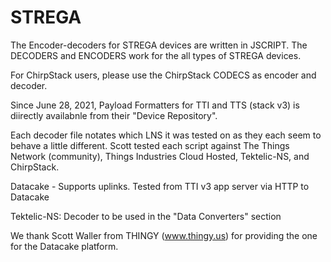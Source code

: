 # STREGA
The Encoder-decoders for STREGA devices are written in JSCRIPT.
The DECODERS and ENCODERS work for the all types of STREGA devices.

For ChirpStack users, please use the ChirpStack CODECS as encoder and decoder.

Since June 28, 2021, Payload Formatters for TTI and TTS (stack v3) is diirectly availabnle from their "Device Repository".

Each decoder file notates which LNS it was tested on as they each seem to behave a little different.
Scott tested each script against The Things Network (community), Things Industries Cloud Hosted, Tektelic-NS, and ChirpStack.

Datacake - Supports uplinks. Tested from TTI v3 app server via HTTP to Datacake

Tektelic-NS: Decoder to be used in the "Data Converters" section

We thank Scott Waller from THINGY (www.thingy.us) for providing the one for the Datacake platform.
